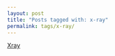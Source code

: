 ```yaml
---
layout: post
title: "Posts tagged with: x-ray"
permalink: tags/x-ray/
---
```

[Xray](/2011/12/xray)

